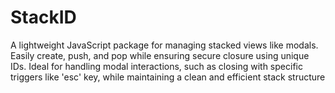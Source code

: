 # StackID

A lightweight JavaScript package for managing stacked views like modals. Easily create, push, and pop while ensuring secure closure using unique IDs. Ideal for handling modal interactions, such as closing with specific triggers like 'esc' key, while maintaining a clean and efficient stack structure
